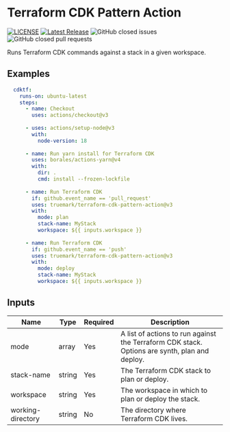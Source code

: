 # Terraform CDK Pattern Action

[![LICENSE](https://img.shields.io/badge/license-BSD3-green)](LICENSE)
[![Latest Release](https://img.shields.io/github/v/release/truemark/terraform-cdk-pattern-action)](https://github.com/truemark/terraform-cdk-pattern-action/releases)
![GitHub closed issues](https://img.shields.io/github/issues-closed/truemark/terraform-cdk-pattern-action)
![GitHub closed pull requests](https://img.shields.io/github/issues-pr-closed/truemark/terraform-cdk-pattern-action)

Runs Terraform CDK commands against a stack in a given workspace.

## Examples
```yml
  cdktf:
    runs-on: ubuntu-latest
    steps:
      - name: Checkout
        uses: actions/checkout@v3
  
      - uses: actions/setup-node@v3
        with:
          node-version: 18
  
      - name: Run yarn install for Terraform CDK
        uses: borales/actions-yarn@v4
        with:
          dir: .
          cmd: install --frozen-lockfile
          
      - name: Run Terraform CDK
        if: github.event_name == 'pull_request'
        uses: truemark/terraform-cdk-pattern-action@v3
        with:
          mode: plan
          stack-name: MyStack
          workspace: ${{ inputs.workspace }}
          
      - name: Run Terraform CDK
        if: github.event_name == 'push'
        uses: truemark/terraform-cdk-pattern-action@v3
        with:
          mode: deploy
          stack-name: MyStack
          workspace: ${{ inputs.workspace }}
```

## Inputs
| Name              | Type   | Required | Description                                                                                   |
|-------------------|--------|----------|-----------------------------------------------------------------------------------------------|
| mode              | array  | Yes      | A list of actions to run against the Terraform CDK stack. Options are synth, plan and deploy. |
| stack-name        | string | Yes      | The Terraform CDK stack to plan or deploy.                                                    |
| workspace         | string | Yes      | The workspace in which to plan or deploy the stack.                                           |
| working-directory | string | No       | The directory where Terraform CDK lives.                                                      |
